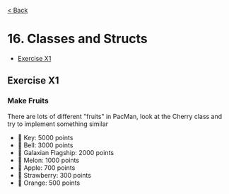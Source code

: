 [< Back](README.md)

# 16. Classes and Structs

* [Exercise X1](#exercise-X1)

## Exercise X1

### Make Fruits

There are lots of different "fruits" in PacMan, look at the Cherry class and try to
implement something similar

* 🔑 Key: 5000 points
* 🔔 Bell: 3000 points
* 🚀 Galaxian Flagship: 2000 points
* 🍈 Melon: 1000 points
* 🍎 Apple: 700 points
* 🍓 Strawberry: 300 points
* 🍊 Orange: 500 points
